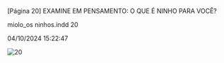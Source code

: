 [Página 20]
EXAMINE EM PENSAMENTO:
O QUE É NINHO PARA VOCÊ?

miolo_os ninhos.indd 20

04/10/2024 15:22:47

![20](./img/page_20-01.jpg)
